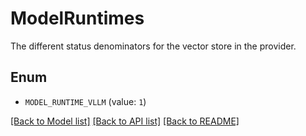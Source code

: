 # ModelRuntimes

The different status denominators for the vector store in the provider.

## Enum

* `MODEL_RUNTIME_VLLM` (value: `1`)

[[Back to Model list]](../README.md#documentation-for-models) [[Back to API list]](../README.md#documentation-for-api-endpoints) [[Back to README]](../README.md)


